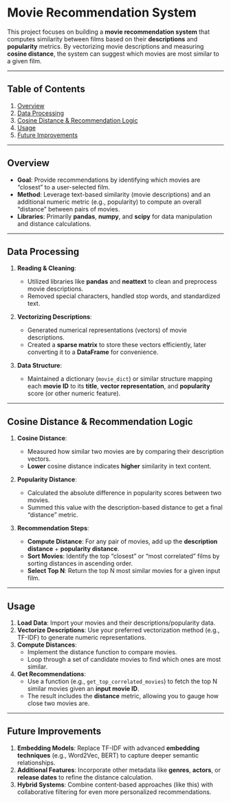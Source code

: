 # Movie Recommendation System

This project focuses on building a **movie recommendation system** that computes similarity between films based on their **descriptions** and **popularity** metrics. By vectorizing movie descriptions and measuring **cosine distance**, the system can suggest which movies are most similar to a given film.

---

## Table of Contents
1. [Overview](#overview)  
2. [Data Processing](#data-processing)  
3. [Cosine Distance & Recommendation Logic](#cosine-distance--recommendation-logic)  
4. [Usage](#usage)  
5. [Future Improvements](#future-improvements)

---

## Overview
- **Goal**: Provide recommendations by identifying which movies are “closest” to a user-selected film.  
- **Method**: Leverage text-based similarity (movie descriptions) and an additional numeric metric (e.g., popularity) to compute an overall “distance” between pairs of movies.  
- **Libraries**: Primarily **pandas**, **numpy**, and **scipy** for data manipulation and distance calculations.

---

## Data Processing
1. **Reading & Cleaning**:  
   - Utilized libraries like **pandas** and **neattext** to clean and preprocess movie descriptions.  
   - Removed special characters, handled stop words, and standardized text.

2. **Vectorizing Descriptions**:  
   - Generated numerical representations (vectors) of movie descriptions.  
   - Created a **sparse matrix** to store these vectors efficiently, later converting it to a **DataFrame** for convenience.

3. **Data Structure**:  
   - Maintained a dictionary (`movie_dict`) or similar structure mapping each **movie ID** to its **title**, **vector representation**, and **popularity** score (or other numeric feature).

---

## Cosine Distance & Recommendation Logic
1. **Cosine Distance**:  
   - Measured how similar two movies are by comparing their description vectors.  
   - **Lower** cosine distance indicates **higher** similarity in text content.

2. **Popularity Distance**:  
   - Calculated the absolute difference in popularity scores between two movies.  
   - Summed this value with the description-based distance to get a final “distance” metric.

3. **Recommendation Steps**:  
   - **Compute Distance**: For any pair of movies, add up the **description distance** + **popularity distance**.  
   - **Sort Movies**: Identify the top “closest” or “most correlated” films by sorting distances in ascending order.  
   - **Select Top N**: Return the top N most similar movies for a given input film.

---

## Usage
1. **Load Data**: Import your movies and their descriptions/popularity data.  
2. **Vectorize Descriptions**: Use your preferred vectorization method (e.g., TF-IDF) to generate numeric representations.  
3. **Compute Distances**:  
   - Implement the distance function to compare movies.  
   - Loop through a set of candidate movies to find which ones are most similar.  
4. **Get Recommendations**:  
   - Use a function (e.g., `get_top_correlated_movies`) to fetch the top N similar movies given an **input movie ID**.  
   - The result includes the **distance** metric, allowing you to gauge how close two movies are.

---

## Future Improvements
1. **Embedding Models**: Replace TF-IDF with advanced **embedding techniques** (e.g., Word2Vec, BERT) to capture deeper semantic relationships.  
2. **Additional Features**: Incorporate other metadata like **genres**, **actors**, or **release dates** to refine the distance calculation.  
3. **Hybrid Systems**: Combine content-based approaches (like this) with collaborative filtering for even more personalized recommendations.


